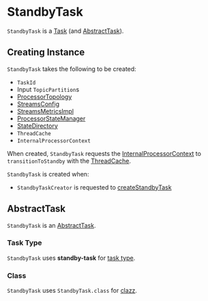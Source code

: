 # StandbyTask

`StandbyTask` is a [Task](Task.md) (and [AbstractTask](#AbstractTask)).

## Creating Instance

`StandbyTask` takes the following to be created:

* <span id="id"> `TaskId`
* <span id="inputPartitions"> Input `TopicPartition`s
* <span id="topology"> [ProcessorTopology](processor/ProcessorTopology.md)
* <span id="config"> [StreamsConfig](StreamsConfig.md)
* <span id="streamsMetrics"> [StreamsMetricsImpl](metrics/StreamsMetricsImpl.md)
* <span id="stateMgr"> [ProcessorStateManager](ProcessorStateManager.md)
* <span id="stateDirectory"> [StateDirectory](StateDirectory.md)
* <span id="cache"> `ThreadCache`
* <span id="processorContext"> `InternalProcessorContext`

When created, `StandbyTask` requests the [InternalProcessorContext](#processorContext) to `transitionToStandby` with the [ThreadCache](#cache).

`StandbyTask` is created when:

* `StandbyTaskCreator` is requested to [createStandbyTask](StandbyTaskCreator.md#createStandbyTask)

## <span id="AbstractTask"> AbstractTask

`StandbyTask` is an [AbstractTask](AbstractTask.md).

### <span id="taskType"> Task Type

`StandbyTask` uses **standby-task** for [task type](AbstractTask.md#taskType).

### <span id="clazz"> Class

`StandbyTask` uses `StandbyTask.class` for [clazz](AbstractTask.md#clazz).
